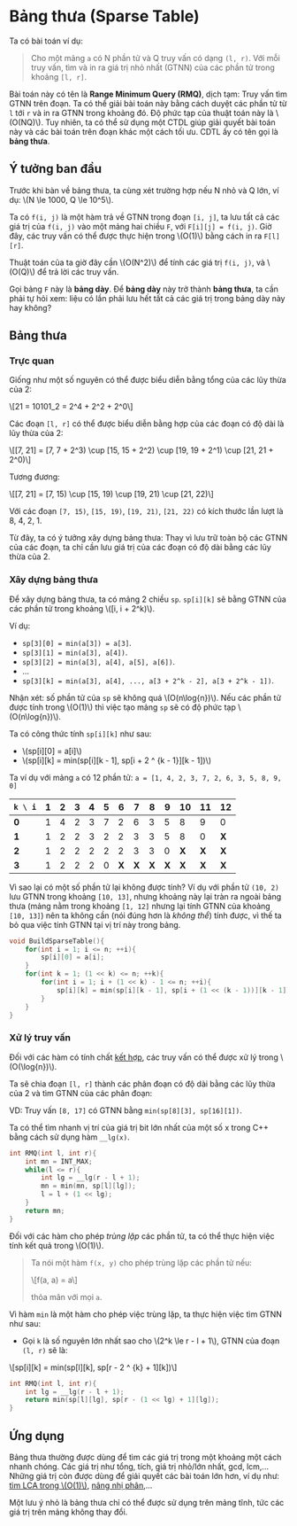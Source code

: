 # Bảng thưa (Sparse Table)

Ta có bài toán ví dụ:

> Cho một mảng `a` có N phần tử và Q truy vấn có dạng `(l, r)`. Với mỗi truy vấn, tìm và in ra giá trị nhỏ nhất (GTNN) của các phần tử trong khoảng `[l, r]`.

Bài toán này có tên là **Range Minimum Query (RMQ)**, dịch tạm: Truy vấn tìm GTNN trên đoạn. Ta có thể giải bài toán này bằng cách duyệt các phần tử từ `l` tới `r` và in ra GTNN trong khoảng đó. Độ phức tạp của thuật toán này là \\(O(NQ)\\). Tuy nhiên, ta có thể sử dụng một CTDL giúp giải quyết bài toán này và các bài toán trên đoạn khác một cách tối ưu. CDTL ấy có tên gọi là **bảng thưa**.

## Ý tưởng ban đầu

Trước khi bàn về bảng thưa, ta cùng xét trường hợp nếu N nhỏ và Q lớn, ví dụ: \\(N \le 1000, Q \le 10^5\\). 

Ta có `f(i, j)` là một hàm trả về GTNN trong đoạn `[i, j]`, ta lưu tất cả các giá trị của `f(i, j)` vào một mảng hai chiều `F`, với `F[i][j] = f(i, j)`. Giờ đây, các truy vấn có thể được thực hiện trong \\(O(1)\\) bằng cách in ra `F[l][r]`. 

Thuật toán của ta giờ đây cần \\(O(N^2)\\) để tính các giá trị `f(i, j)`, và \\(O(Q)\\) để trả lời các truy vấn.

Gọi bảng `F` này là **bảng dày**. Để **bảng dày** này trở thành **bảng thưa**, ta cần phải tự hỏi xem: liệu có lần phải lưu hết tất cả các giá trị trong bảng dày này hay không?

## Bảng thưa

### Trực quan

Giống như một số nguyên có thể được biểu diễn bằng tổng của các lũy thừa của 2:

\\[21 = 10101_2 = 2^4 + 2^2 + 2^0\\]

Các đoạn `[l, r]` có thể được biểu diễn bằng hợp của các đoạn có độ dài là lũy thừa của 2:

\\[[7, 21] = [7, 7 + 2^3) \cup [15, 15 + 2^2) \cup [19, 19 + 2^1) \cup [21, 21 + 2^0)\\]

Tương đương:

\\[[7, 21] = [7, 15) \cup [15, 19) \cup [19, 21) \cup [21, 22)\\]

Với các đoạn `[7, 15)`, `[15, 19)`, `[19, 21)`, `[21, 22)` có kích thước lần lượt là 8, 4, 2, 1.

Từ đây, ta có ý tưởng xây dựng bảng thưa: Thay vì lưu trữ toàn bộ các GTNN của các đoạn, ta chỉ cần lưu giá trị của các đoạn có độ dài bằng các lũy thừa của 2.

### Xây dựng bảng thưa

Để xây dựng bảng thưa, ta có mảng 2 chiều `sp`. `sp[i][k]` sẽ bằng GTNN của các phần tử trong khoảng \\([i, i + 2^k)\\). 

Ví dụ: 
- `sp[3][0] = min(a[3]) = a[3]`.
- `sp[3][1] = min(a[3], a[4])`.
- `sp[3][2] = min(a[3], a[4], a[5], a[6])`.
- ...
- `sp[3][k] = min(a[3], a[4], ..., a[3 + 2^k - 2], a[3 + 2^k - 1])`.

Nhận xét: số phần tử của `sp` sẽ không quá \\(O(n\log{n})\\). Nếu các phần tử được tính trong \\(O(1)\\) thì việc tạo mảng `sp` sẽ có độ phức tạp \\(O(n\log{n})\\).

Ta có công thức tính `sp[i][k]` như sau: 
- \\(sp[i][0] = a[i]\\)
- \\(sp[i][k] = min(sp[i][k - 1], sp[i + 2 ^ {k - 1}][k - 1])\\)

Ta ví dụ với mảng `a` có 12 phần tử: `a = [1, 4, 2, 3, 7, 2, 6, 3, 5, 8, 9, 0]`

|`k \ i`|1|2|3|4|5|6|7|8|9|10|11|12|
|---|---|---|---|---|---|---|---|---|---|---|---|---|
|**0**|1|4|2|3|7|2|6|3|5|8|9|0|
|**1**|1|2|2|3|2|2|3|3|5|8|0|**X**|
|**2**|1|2|2|2|2|2|3|3|0|**X**|**X**|**X**|
|**3**|1|2|2|2|0|**X**|**X**|**X**|**X**|**X**|**X**|**X**|

Vì sao lại có một số phần tử lại không được tính? Ví dụ với phần tử `(10, 2)` lưu GTNN trong khoảng `[10, 13]`, nhưng khoảng này lại tràn ra ngoài bảng thưa (mảng nằm trong khoảng `[1, 12]` nhưng lại tính GTNN của khoảng `[10, 13]`) nên ta không cần (nói đúng hơn là *không thể*) tính được, vì thế ta bỏ qua việc tính GTNN tại vị trí này trong bảng.

```C++
void BuildSparseTable(){
	for(int i = 1; i <= n; ++i){
		sp[i][0] = a[i];
	}
	for(int k = 1; (1 << k) <= n; ++k){
		for(int i = 1; i + (1 << k) - 1 <= n; ++i){
			sp[i][k] = min(sp[i][k - 1], sp[i + (1 << (k - 1))][k - 1]);
		}
	}
}
```

### Xử lý truy vấn

Đối với các hàm có tính chất [kết hợp](https://vi.wikipedia.org/wiki/T%C3%ADnh_k%E1%BA%BFt_h%E1%BB%A3p), các truy vấn có thể được xử lý trong \\(O(\log{n})\\).

Ta sẽ chia đoạn `[l, r]` thành các phân đoạn có độ dài bằng các lũy thừa của 2 và tìm GTNN của các phân đoạn:

VD: Truy vấn `[8, 17]` có GTNN bằng `min(sp[8][3], sp[16][1])`.

Ta có thể tìm nhanh vị trí của giá trị bit lớn nhất của một số x trong C++ bằng cách sử dụng hàm `__lg(x)`.

```C++
int RMQ(int l, int r){
	int mn = INT_MAX;
	while(l <= r){
		int lg = __lg(r - l + 1);
		mn = min(mn, sp[l][lg]);
		l = l + (1 << lg);
	}
	return mn;
}
```

Đối với các hàm cho phép *trùng lặp* các phần tử, ta có thể thực hiện việc tính kết quả trong \\(O(1)\\).

> Ta nói một hàm `f(x, y)` cho phép trùng lặp các phần tử nếu:
> 
> \\[f(a, a) = a\\]
>
> thỏa mãn với mọi `a`.

Vì hàm `min` là một hàm cho phép việc trùng lặp, ta thực hiện việc tìm GTNN như sau:
- Gọi `k` là số nguyên lớn nhất sao cho \\(2^k \le r - l + 1\\), GTNN của đoạn `(l, r)` sẽ là:

\\[sp[i][k] = min(sp[l][k], sp[r - 2 ^ {k} + 1][k])\\]

```C++
int RMQ(int l, int r){
	int lg = __lg(r - l + 1);
	return min(sp[l][lg], sp[r - (1 << lg) + 1][lg]);
}
```

## Ứng dụng

Bảng thưa thường được dùng để tìm các giá trị trong một khoảng một cách nhanh chóng. Các giá trị như tổng, tích, giá trị nhỏ/lớn nhất, gcd, lcm,... Những giá trị còn được dùng để giải quyết các bài toán lớn hơn, ví dụ như: [tìm LCA trong \\(O(1)\\)](../graph-theory/lca-rmq.md), [nâng nhị phân](../graph-theory/binary-lifting.md),...

Một lưu ý nhỏ là bảng thưa chỉ có thể được sử dụng trên mảng tĩnh, tức các giá trị trên mảng không thay đổi. 